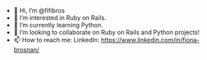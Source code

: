 - 👋 Hi, I’m @fifibros
- 👀 I’m interested in Ruby on Rails.
- 🌱 I’m currently learning Python.
- 💞️ I’m looking to collaborate on Ruby on Rails and Python projects!
- 📫 How to reach me:
     LinkedIn: https://www.linkedin.com/in/fiona-brosnan/

<!---
fifibros/fifibros is a ✨ special ✨ repository because its `README.md` (this file) appears on your GitHub profile.
You can click the Preview link to take a look at your changes.
--->
